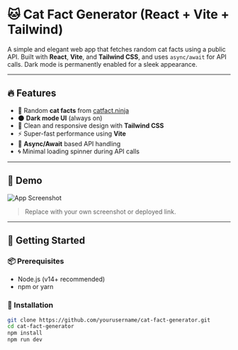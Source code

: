 # 🐱 Cat Fact Generator (React + Vite + Tailwind)

A simple and elegant web app that fetches random cat facts using a public API. Built with **React**, **Vite**, and **Tailwind CSS**, and uses `async/await` for API calls. Dark mode is permanently enabled for a sleek appearance.

---

## 🔥 Features

- 🎯 Random **cat facts** from [catfact.ninja](https://catfact.ninja)
- 🌑 **Dark mode UI** (always on)
- 🎨 Clean and responsive design with **Tailwind CSS**
- ⚡ Super-fast performance using **Vite**
- 🔄 **Async/Await** based API handling
- 🌀 Minimal loading spinner during API calls

---

## 📸 Demo

![App Screenshot](https://via.placeholder.com/800x400?text=Cat+Fact+Generator+App)

> Replace with your own screenshot or deployed link.

---

## 🚀 Getting Started

### 📦 Prerequisites

- Node.js (v14+ recommended)
- npm or yarn

### 🔧 Installation

```bash
git clone https://github.com/yourusername/cat-fact-generator.git
cd cat-fact-generator
npm install
npm run dev
